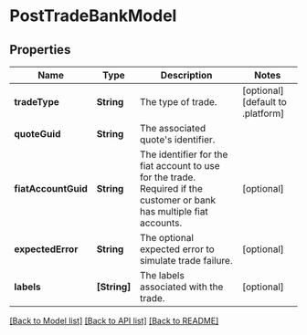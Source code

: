 # PostTradeBankModel

## Properties
Name | Type | Description | Notes
------------ | ------------- | ------------- | -------------
**tradeType** | **String** | The type of trade. | [optional] [default to .platform]
**quoteGuid** | **String** | The associated quote&#39;s identifier. | 
**fiatAccountGuid** | **String** | The identifier for the fiat account to use for the trade. Required if the customer or bank has multiple fiat accounts. | [optional] 
**expectedError** | **String** | The optional expected error to simulate trade failure. | [optional] 
**labels** | **[String]** | The labels associated with the trade. | [optional] 

[[Back to Model list]](../README.md#documentation-for-models) [[Back to API list]](../README.md#documentation-for-api-endpoints) [[Back to README]](../README.md)



